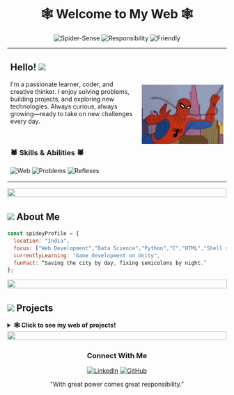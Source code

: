 # <div align="center">🕸️ Welcome to My Web 🕸️</div>

<div align="center">
  <img src="https://img.shields.io/badge/Spider--Sense-Tingling-red?style=for-the-badge&logo=marvel&logoColor=white" alt="Spider-Sense">
  <img src="https://img.shields.io/badge/With_Great_Power-Great_Responsibility-blue?style=for-the-badge" alt="Responsibility">
  <img src="https://img.shields.io/badge/Friendly-Neighborhood-red?style=for-the-badge" alt="Friendly">
</div>

<table>
  <tr>
    <td width="60%">
      <h2>Hello! <img src="https://raw.githubusercontent.com/iampavangandhi/iampavangandhi/master/gifs/Hi.gif" width="30px"></h2>
      <p>I'm a passionate learner, coder, and creative thinker. I enjoy solving problems, building projects, and exploring new technologies. Always curious, always growing—ready to take on new challenges every day.</p>
      <br>
      <h3>🕷️ Skills & Abilities 🕷️</h3>
      <p>
        <img src="https://img.shields.io/badge/Web-Development-brightgreen" alt="Web"> 
        <img src="https://img.shields.io/badge/Problem-Solving-orange" alt="Problems"> 
        <img src="https://img.shields.io/badge/Quick-Reflexes-blue" alt="Reflexes">
      </p>
    </td>
    <td width="40%" align="center">
      <!-- Spider-Man GIF will go here -->
      <img src="spiderman.gif" alt="Spider-Man in action">
      <!-- Replace with your actual Spider-Man GIF path -->
    </td>
  </tr>
</table>

<div align="center">
  <img src="https://i.imgur.com/dBaSKWF.gif" height="20" width="100%">
</div>

## <img src="https://media.giphy.com/media/VgCDAzcKvsR6OM0uWg/giphy.gif" width="50"> About Me

```javascript
const spideyProfile = {
  location: "India",  
  focus: ["Web Development","Data Science","Python","C","HTML","Shell scripting"],  
  currentlyLearning: "Game development on Unity", 
  funFact: “Saving the city by day, fixing semicolons by night.”
};
```

<div align="center">
  <img src="https://i.imgur.com/dBaSKWF.gif" height="20" width="100%">
</div>

## <img src="https://media.giphy.com/media/WUlplcMpOCEmTGBtBW/giphy.gif" width="40"> Projects

<details>
  <summary><b>🕸️ Click to see my web of projects!</b></summary>
  <br>
  
  <table>
    <tr>
      <td>
        <h3>Project Name 1</h3>
        <p>Short description goes here. What does it do? Why is it cool?</p>
        <p><strong>Tech:</strong> React, Node.js, MongoDB</p>
      </td>
      <td>
        <h3>Project Name 2</h3>
        <p>Another amazing project description.</p>
        <p><strong>Tech:</strong> Python, Django, PostgreSQL</p>
      </td>
    </tr>
  </table>
</details>

<div align="center">
  <img src="https://i.imgur.com/dBaSKWF.gif" height="20" width="100%">
</div>

<div align="center">
  <h3>Connect With Me</h3>
  
  [![LinkedIn](https://img.shields.io/badge/LinkedIn-0077B5?style=for-the-badge&logo=linkedin&logoColor=white)](https://www.linkedin.com/in/adharsh-k-716a99327/)
 [![GitHub](https://img.shields.io/badge/GitHub-100000?style=for-the-badge&logo=github&logoColor=white)](https://github.com/shadows-codinghub)
  
  <p>"With great power comes great responsibility."</p>
</div>

<!-- 
INSTRUCTIONS:
1. Replace "spiderman.gif" with the path to your actual Spider-Man GIF
2. Update the personal information in the profile section
3. Add your own projects to the Projects section
4. Update the social media links with your profiles
-->